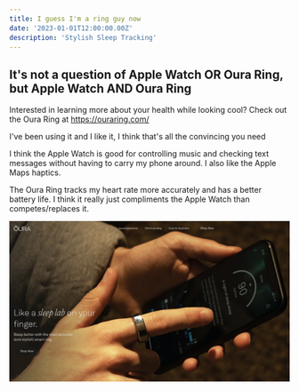 ```yaml
---
title: I guess I'm a ring guy now
date: '2023-01-01T12:00:00.00Z'
description: 'Stylish Sleep Tracking'
---
```


## It's not a question of Apple Watch OR Oura Ring, but Apple Watch AND Oura Ring

Interested in learning more about your health while looking cool? Check out the Oura Ring at https://ouraring.com/

I've been using it and I like it, I think that's all the convincing you need

I think the Apple Watch is good for controlling music and checking text messages without having to carry my phone around.  I also like the Apple Maps haptics.

The Oura Ring tracks my heart rate more accurately and has a better battery life.  I think it really just compliments the Apple Watch than competes/replaces it.

![Oura Ring](./oura.png)
